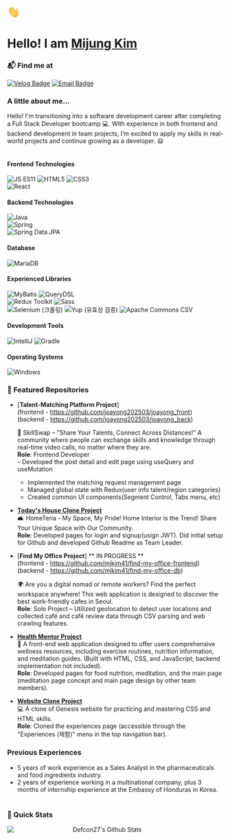 
<img width="30px" margin="0px" src="https://raw.githubusercontent.com/ABSphreak/ABSphreak/master/gifs/Hi.gif">
<h1>Hello! I am <a href="https://github.com/Defcon27">Mijung Kim</a> </h1>
</h1>

### 📬 Find me at
[![Velog Badge](https://velog-readme-stats.vercel.app/api/badge?name=Velog)](https://velog.io/@kimmy25312)
[![Email Badge](https://img.shields.io/badge/Email-blue.svg)](mailto:mj10283@naver.com)

### A little about me...
Hello! I'm transitioning into a software development career after completing a Full Stack Developer bootcamp 💻. With experience in both frontend and backend development in team projects, I’m excited to apply my skills in real-world projects and continue growing as a developer. 😃<br/><br/>

#### Frontend Technologies
![JS ES11](https://img.shields.io/badge/JavaScript-F7DF1E?style=flat&logo=javascript&logoColor=black)  ![HTML5](https://img.shields.io/badge/HTML5-E44D26?style=flat&logo=html5&logoColor=white)  ![CSS3](https://img.shields.io/badge/CSS3-1572B6?style=flat&logo=css3&logoColor=white) <br>
![React](https://img.shields.io/badge/React-61DAFB?style=flat&logo=react&logoColor=black)

#### Backend Technologies
![Java](https://img.shields.io/badge/Java-007396?style=flat&logo=java&logoColor=white) <br>
![Spring](https://img.shields.io/badge/Spring-6DB33F?style=flat&logo=spring&logoColor=white) <br>
![Spring Data JPA](https://img.shields.io/badge/Spring%20Data%20JPA-6DB33F?style=flat&logo=spring&logoColor=white)

#### Database
![MariaDB](https://img.shields.io/badge/MariaDB-003B57?style=flat&logo=mariadb&logoColor=white)

#### Experienced Libraries
![MyBatis](https://img.shields.io/badge/MyBatis-1A1A1A?style=flat&logo=mybatis&logoColor=white)   ![QueryDSL](https://img.shields.io/badge/QueryDSL-005F91?style=flat&logoColor=white) <br>
![Redux Toolkit](https://img.shields.io/badge/Redux%20Toolkit-764ABC?style=flat&logo=redux&logoColor=white)  ![Sass](https://img.shields.io/badge/Sass-CC6699?style=flat&logo=sass&logoColor=white) <br>
![Selenium (크롤링)](https://img.shields.io/badge/Selenium%20(크롤링)-43B02A?style=flat&logo=selenium&logoColor=white)
![Yup (유효성 검증)](https://img.shields.io/badge/Yup%20(유효성%20검증)-E6A400?style=flat&logo=yup&logoColor=white)
![Apache Commons CSV](https://img.shields.io/badge/Apache%20Commons%20CSV-1.8-blue?style=flat&logo=apache&logoColor=white)





#### Development Tools
![IntelliJ](https://img.shields.io/badge/IntelliJ-000000?style=flat&logo=intellij-idea&logoColor=white)
![Gradle](https://img.shields.io/badge/Gradle-02303A?style=flat&logo=gradle&logoColor=white)

#### Operating Systems
![Windows](https://img.shields.io/badge/Windows-00A4EF?style=flat&logo=windows&logoColor=white)

### 🌟 Featured Repositories
- [**Talent-Matching Platform Project**]  <br>
  (frontend - https://github.com/joayong202503/joayong_front) <br>
  (backend - https://github.com/joayong202503/joayong_back)

  🔄 SkillSwap – "Share Your Talents, Connect Across Distances!" A community where people can exchange skills and knowledge through real-time video calls, no matter where they are.  
  **Role**: Frontend Developer<br>
  – Developed the post detail and edit page using useQuery and useMutation<br>
    - Implemented the matching request management page<br>
    - Managed global state with Redux(user info talent/region categories)<br>
    - Created common UI components(Segment Control, Tabs menu, etc)<br>

- [**Today's House Clone Project**](https://github.com/home-decor-202501/home-decor)  
  🛋️ HomeTeria - My Space, My Pride! Home Interior is the Trend! Share Your Unique Space with Our Community.<br>
  **Role**: Developed pages for login and signup(usign JWT). Did initial setup for Github and developed Github Readme as Team Leader.

- [**Find My Office Project**]  ** IN PROGRESS ** <br>
  (frontend - https://github.com/mjkim41/find-my-office-frontend) <br>
  (backend - https://github.com/mjkim41/find-my-office-db)

  🌍 Are you a digital nomad or remote workers? Find the perfect workspace anywhere! This web application is designed to discover the best work-friendly cafes in Seoul. <br>
  **Role**: Solo Project – Utilized geolocation to detect user locations and collected café and café review data through CSV parsing and web crawling features.


- [**Health Mentor Project**](https://github.com/Calorie-Code/Health-Mentor)  
  🧘 A front-end web application designed to offer users comprehensive wellness resources, including exercise routines, nutrition information, and meditation guides. (Built with HTML, CSS, and JavaScript; backend implementation not included).  
  **Role**: Developed pages for food nutrition, meditation, and the main page (meditation page concept and main page design by other team members).

- [**Website Clone Project**](https://github.com/mjkim41/genesis-web-clone)  
  💻 A clone of Genesis website for practicing and mastering CSS and HTML skills.  
  **Role**: Cloned the experiences page (accessible through the "Experiences (체험)" menu in the top navigation bar).

### Previous Experiences
- 5 years of work experience as a Sales Analyst in the pharmaceuticals and food ingredients industry.
- 2 years of experience working in a multinational company, plus 3 months of internship experience at the Embassy of Honduras in Korea. <br/><br/>

### 🚀 Quick Stats
<p align="center">
<img width="450" align="left" src="https://github-readme-stats-defcon27.vercel.app/api?username=mjkim41&show_icons=true&line_height=21&theme=react" alt="Defcon27's Github Stats" />
</p>

